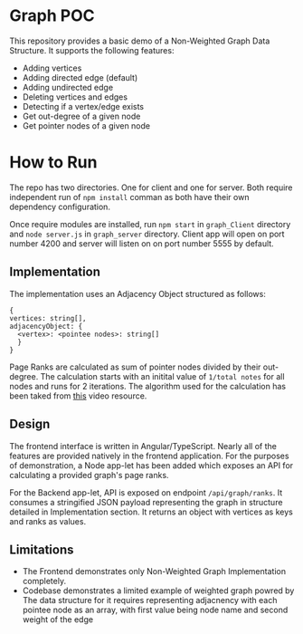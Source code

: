 # Graph POC
This repository provides a basic demo of a Non-Weighted Graph Data Structure. It supports the following features:
- Adding vertices
- Adding directed edge (default)
- Adding undirected edge
- Deleting vertices and edges
- Detecting if a vertex/edge exists
- Get out-degree of a given node
- Get pointer nodes of a given node

# How to Run
The repo has two directories. One for client and one for server. Both require independent run of `npm install` comman as both have their own dependency configuration.

Once require modules are installed, run `npm start` in `graph_Client` directory and `node server.js` in `graph_server` directory. Client app will open on port number 4200 and server will listen on on port number 5555 by default.

## Implementation
The implementation uses an Adjacency Object structured as follows:
```
{
vertices: string[],
adjacencyObject: {
  <vertex>: <pointee nodes>: string[]
  }
}
```
Page Ranks are calculated as sum of pointer nodes divided by their out-degree. The calculation starts with an initital value of `1/total notes` for all nodes and runs for 2 iterations. The algorithm used for the calculation has been taked from [this](https://www.youtube.com/watch?v=P8Kt6Abq_rM) video resource.

## Design
The frontend interface is written in Angular/TypeScript. Nearly all of the features are provided natively in the frontend application. For the purposes of demonstration, a Node app-let has been added which exposes an API for calculating a provided graph's page ranks.

For the Backend app-let, API is exposed on endpoint `/api/graph/ranks`. It consumes a stringified JSON payload representing the graph in structure detailed in Implementation section. It returns an object with vertices as keys and ranks as values.

## Limitations
- The Frontend demonstrates only Non-Weighted Graph Implementation completely.
- Codebase demonstrates a limited example of weighted graph powred by The data structure for it requires representing adjacnency with each pointee node as an array, with first value being node name and second weight of the edge
